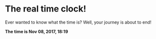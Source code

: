 # The real time clock!

Ever wanted to know what the time is? Well, your journey is about to end!

**The time is Nov 08, 2017, 18:19**